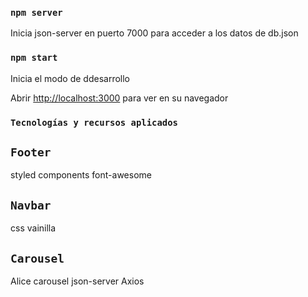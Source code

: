 ### `npm server`

Inicia json-server en puerto 7000 para acceder a los datos de db.json

### `npm start`

Inicia el modo de ddesarrollo

Abrir [http://localhost:3000](http://localhost:3000) para ver en su navegador 

### `Tecnologías y recursos aplicados`

## `Footer`
styled components
font-awesome

## `Navbar`

css vainilla

## `Carousel`

Alice carousel
json-server
Axios

